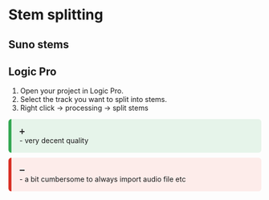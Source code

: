 <style>

.green-box {
    background-color:#e6f4ea; 
    border-left:6px solid #34a853; 
    padding:16px; 
    border-radius:6px; 
    margin:10px 0;
}

.red-box {
    background-color:#fdecea; 
    border-left:6px solid #d93025; 
    padding:16px; 
    border-radius:6px; 
    margin:10px 0;
}

</style>

# Stem splitting

## Suno stems

## Logic Pro

1. Open your project in Logic Pro.
2. Select the track you want to split into stems.
3. Right click -> processing -> split stems

<div class="green-box">
➕ <br>
- very decent quality
</div>

<div class="red-box">
➖ <br>
- a bit cumbersome to always import audio file etc
</div>
